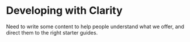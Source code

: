 # Developing with Clarity

Need to write some content to help people understand what we offer, and direct them to the right starter guides.
